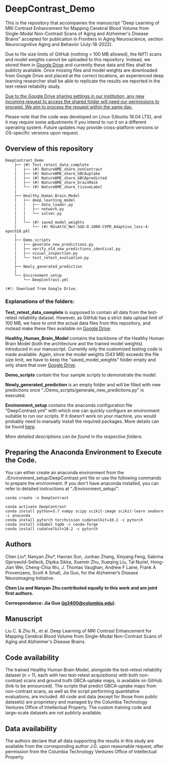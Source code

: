 # DeepContrast_Demo
This is the repository that accompanies the manuscript "Deep Learning of MRI Contrast Enhancement for Mapping Cerebral Blood Volume from Single-Modal Non-Contrast Scans of Aging and Alzheimer's Disease Brains" accepted for publication in Frontiers in Aging Neuroscience, section Neurocognitive Aging and Behavior (July-18-2022).

Due to file size limits of GitHub (nothing > 100 MB allowed), the NifTI scans and model weights cannot be uploaded to this repository. Instead, we stored them in [Google Drive](https://drive.google.com/drive/folders/1l5GU6E0iCHbs24ZNzN6uIQgbQud1DZ3e?usp=sharing) and currently these data and files shall be publicly available. Once missing files and model weights are downloaded from Google Drive and placed at the correct locations, an experienced deep learning researcher shall be able to replicate the results we reported in the test-retest reliability study.

<ins>Due to the Google Drive sharing settings in our institution, any new incoming request to access the shared folder will need our permissions to proceed. We aim to process the request within the same day. </ins>

Please note that the code was developed on Linux (Ubuntu 16.04 LTS), and it may require some adjustments if you intend to run it on a different operating system. Future updates may provide cross-platform versions or OS-specific versions upon request.


## Overview of this repository
```
DeepContrast_Demo
    ├── (#) Test_retest_data_complete
    |   ├── (#) NatureBME_share_nonContrast
    |   ├── (#) NatureBME_share_GBCAuptake
    |   ├── (#) NatureBME_share_GBCApredicted
    |   ├── (#) NatureBME_share_brainMask
    |   └── (#) NatureBME_share_tissueLabel
    |
    ├── Healthy_Human_Brain_Model
    |   ├── deep_learning_model
    |   |   ├── data_loader.py
    |   |   ├── network.py
    |   |   └── solver.py
    |   |
    |   └── (#) saved_model_weights
    |       └── (#) ResAttU_Net-SGD-0.1000-CVPR_Adaptive_loss-4-epoch18.pkl
    |
    ├── Demo_scripts
    |   ├── generate_new_predictions.py
    |   ├── verify_old_new_predictions_identical.py
    |   ├── visual_inspection.py
    |   └── test_retest_evaluation.py
    |
    ├── Newly_generated_prediction
    |
    └── Environment_setup
        └── DeepContrast.yml

(#): Download from Google Drive.

```
### Explanations of the folders:
**Test_retest_data_complete** is supposed to contain all data from the test-retest reliability dataset. However, as GitHub has a strict data upload limit of 100 MB, we have to omit the actual data files from this repository, and instead make these files available on [Google Drive](https://drive.google.com/drive/folders/1l5GU6E0iCHbs24ZNzN6uIQgbQud1DZ3e?usp=sharing).

**Healthy_Human_Brain_Model** contains the backbone of the Healthy Human Brain Model (both the architecture and the trained model weights) introduced in our manuscript. Currently only the customized testing code is made available. Again, since the model weights (543 MB) exceeds the file size limit, we have to keep the "saved_model_weights" folder empty and only share that over [Google Drive](https://drive.google.com/drive/folders/1l5GU6E0iCHbs24ZNzN6uIQgbQud1DZ3e?usp=sharing).

**Demo_scripts** contain the four sample scripts to demonstrate the model.

**Newly_generated_prediction** is an empty folder and will be filled with new predictions once "./Demo_scripts/generate_new_predictions.py" is executed.

**Environment_setup** contains the anaconda configuration file "DeepContrast.yml" with which one can quickly configure an environment suitable to run our scripts. If it doesn't work on your machine, you would probably need to manually install the required packages. More details can be found [here](https://github.com/SAIL-GuoLab/DeepContrast_Demo/tree/master/Environment_setup).

*More detailed descriptions can be found in the respective folders.*

## Preparing the Anaconda Environment to Execute the Code.
You can either create an anaconda environment from the ./Environment_setup/DeepContrast.yml file or use the following commands to prepare the environment. If you don't have anaconda installed, you can refer to detailed instructions at "./Environment_setup/".
```
conda create -n DeepContrast

conda activate DeepContrast
conda install python=3.7 numpy scipy scikit-image scikit-learn seaborn -c anaconda
conda install pytorch torchvision cudatoolkit=10.2 -c pytorch
conda install nibabel tqdm -c conda-forge
conda install cudatoolkit=10.2 -c pytorch
```

## Authors
Chen Liu*, Nanyan Zhu*, Haoran Sun, Junhao Zhang, Xinyang Feng, Sabrina Gjerswold-Selleck, Dipika Sikka, Xuemin Zhu, Xueqing Liu, Tal Nuriel, Hong-Jian Wei, Cheng-Chia Wu, J. Thomas Vaughan, Andrew F Laine, Frank A Provenzano, Scott A Small, Jia Guo, for the Alzheimer’s Disease Neuroimaging Initiative.

**Chen Liu and Nanyan Zhu contributed equally to this work and are joint first authors.**

**Correspondance: Jia Guo (jg3400@columbia.edu).**

## Manuscript
Liu C. & Zhu N., et al. Deep Learning of MRI Contrast Enhancement for Mapping Cerebral Blood Volume from Single-Modal Non-Contrast Scans of Aging and Alzheimer's Disease Brains.

## Code availability
The trained Healthy Human Brain Model, alongside the test-retest reliability dataset (n = 11, each with two test-retest acquisitions) with both non-contrast scans and ground truth GBCA-uptake maps, is available on GitHub (link to be announced). The scripts that predict GBCA-uptake maps from non-contrast scans, as well as the script performing quantitative evaluations, are included. All code and data (except for those from public datasets) are proprietary and managed by the Columbia Technology Ventures Office of Intellectual Property. The custom training code and large-scale datasets are not publicly available.

## Data availability
The authors declare that all data supporting the results in this study are available from the corresponding author J.G. upon reasonable request, after permission from the Columbia Technology Ventures Office of Intellectual Property.
